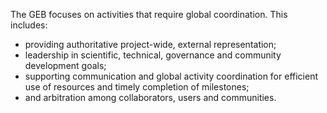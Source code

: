 <div class="alert alert-success text-center trim-p">

The GEB focuses on activities that require global coordination. This includes:
 - providing authoritative project-wide, external representation;
 - leadership in scientific, technical, governance and community development goals;
 - supporting communication and global activity coordination for efficient use of resources and timely completion of milestones;
 - and arbitration among collaborators, users and communities.

</div>
